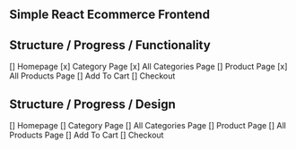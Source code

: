 Simple React Ecommerce Frontend
-------------------------------

## Structure / Progress / Functionality

[] Homepage
[x] Category Page
[x] All Categories Page
[] Product Page
[x] All Products Page
[] Add To Cart
[] Checkout


## Structure / Progress / Design

[] Homepage
[] Category Page
[] All Categories Page
[] Product Page
[] All Products Page
[] Add To Cart
[] Checkout